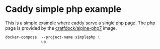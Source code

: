 # Caddy simple php example

This is a simple example where caddy serve a single php page.
The php page is provided by the [cratfdock/alpine-php7][alpine-php7] image.

```Dockerfile
docker-compose  --project-name simplephp \
                up
```

[alpine-php7]: https://hub.docker.com/r/craftdock/alpine-php7/
